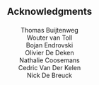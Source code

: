 <h2>
    <p align="center">
Acknowledgments
    </p>
</h2>

<p align="center">
Thomas Buijtenweg<br>
Wouter van Toll<br>
Bojan Endrovski<br>
Olivier De Deken<br>
Nathalie Coosemans<br>
Cedric Van Der Kelen<br>
Nick De Breuck<br>
</p>
